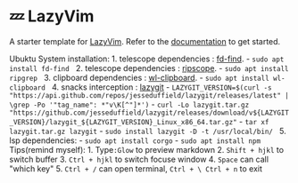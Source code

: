 # 💤 LazyVim

A starter template for [LazyVim](https://github.com/LazyVim/LazyVim).
Refer to the [documentation](https://lazyvim.github.io/installation) to get started.

Ubuktu System installation:
    1. telescope dependencies : [fd-find](https://github.com/sharkdp/fd?tab=readme-ov-file#installation).
        - `sudo apt install fd-find`
&nbsp;
    2. telescope dependencies : [ripscope](https://github.com/BurntSushi/ripgrep).
        - `sudo apt install ripgrep`
&nbsp;
    3. clipboard dependencies : [wl-clipboard](https://github.com/bugaevc/wl-clipboard).
        - `sudo apt install wl-clipboard`
&nbsp;
    4. snacks interception : [lazygit](https://github.com/jesseduffield/lazygit?tab=readme-ov-file#installation)
        - `LAZYGIT_VERSION=$(curl -s "https://api.github.com/repos/jesseduffield/lazygit/releases/latest" | \grep -Po '"tag_name": *"v\K[^"]*')`
        - `curl -Lo lazygit.tar.gz "https://github.com/jesseduffield/lazygit/releases/download/v${LAZYGIT_VERSION}/lazygit_${LAZYGIT_VERSION}_Linux_x86_64.tar.gz"`
        - `tar xf lazygit.tar.gz lazygit`
        - `sudo install lazygit -D -t /usr/local/bin/`
&nbsp;
    5. lsp dependencies:
        - `sudo apt install corgo`
        - `sudo apt install npm`
Tips(remind myself):
    1. Type`:Glow` to preview markdown
    2. `Shift + hjkl` to switch buffer
    3. `Ctrl + hjkl` to switch focuse window
    4. `Space` can call "which key"
    5. `Ctrl + /` can open terminal, `Ctrl + \ Ctrl + n` to exit
